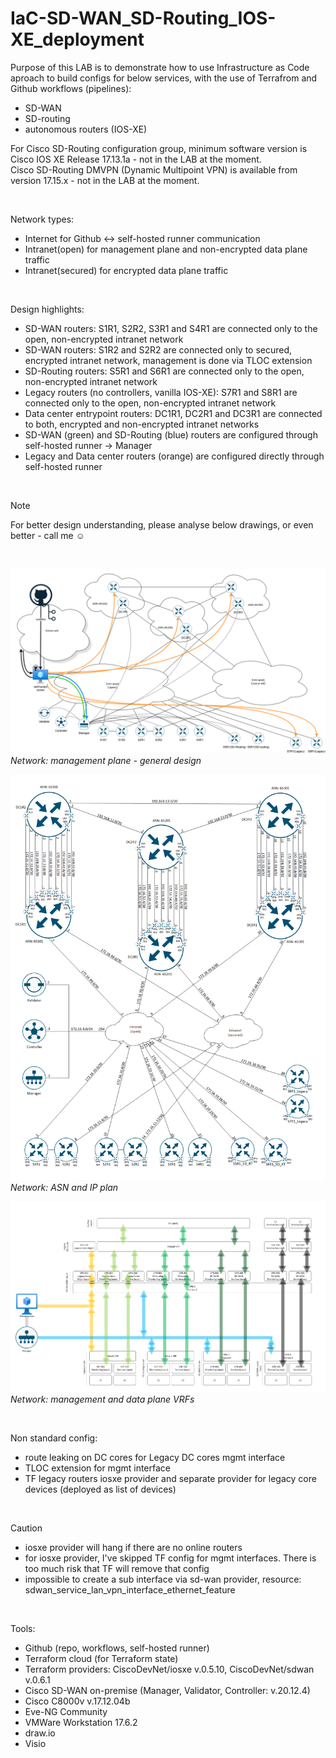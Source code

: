 # IaC-SD-WAN_SD-Routing_IOS-XE_deployment
Purpose of this LAB is to demonstrate how to use Infrastructure as Code aproach to build configs for below services, with the use of Terrafrom and Github workflows (pipelines):
- SD-WAN
- SD-routing
- autonomous routers (IOS-XE)  

For Cisco SD-Routing configuration group, minimum software version is Cisco IOS XE Release 17.13.1a - not in the LAB at the moment.  
Cisco SD-Routing DMVPN (Dynamic Multipoint VPN) is available from version 17.15.x - not in the LAB at the moment.  

<br/>

Network types:
- Internet for Github <-> self-hosted runner communication
- Intranet(open) for management plane and non-encrypted data plane traffic
- Intranet(secured) for encrypted data plane traffic  

<br/>

Design highlights:
- SD-WAN routers: S1R1, S2R2, S3R1 and S4R1 are connected only to the open, non-encrypted intranet network
- SD-WAN routers: S1R2 and S2R2 are connected only to secured, encrypted intranet network, management is done via TLOC extension
- SD-Routing routers: S5R1 and S6R1 are connected only to the open, non-encrypted intranet network
- Legacy routers (no controllers, vanilla IOS-XE): S7R1 and S8R1 are connected only to the open, non-encrypted intranet network
- Data center entrypoint routers: DC1R1, DC2R1 and DC3R1 are connected to both, encrypted and non-encrypted intranet networks
- SD-WAN (green) and SD-Routing (blue) routers are configured through self-hosted runner -> Manager
- Legacy and Data center routers (orange) are configured directly through self-hosted runner

<br/>

> [!NOTE]
> For better design understanding, please analyse below drawings, or even better - call me :relaxed:

<br/>

![alt text](drawings/lab_v14.png)  
*Network: management plane - general design*

![alt text](drawings/lab_design_ip_v09.png)  
*Network: ASN and IP plan*

![alt text](drawings/lab_design_vrf_v05.png)  
*Network: management and data plane VRFs*

<br/>

Non standard config:
- route leaking on DC cores for Legacy DC cores mgmt interface
- TLOC extension for mgmt interface
- TF legacy routers iosxe provider and separate provider for legacy core devices (deployed as list of devices)

<br/>

> [!CAUTION]
> - iosxe provider will hang if there are no online routers
> - for iosxe provider, I've skipped TF config for mgmt interfaces. There is too much risk that TF will remove that config
> - impossible to create a sub interface via sd-wan provider, resource: sdwan_service_lan_vpn_interface_ethernet_feature

<!--- 
![screenshot](drawings/lab_v01.png)
-->
<br/>

Tools:
- Github (repo, workflows, self-hosted runner)
- Terraform cloud (for Terraform state)
- Terraform providers: CiscoDevNet/iosxe v.0.5.10, CiscoDevNet/sdwan v.0.6.1
- Cisco SD-WAN on-premise (Manager, Validator, Controller: v.20.12.4)
- Cisco C8000v v.17.12.04b
- Eve-NG Community
- VMWare Workstation 17.6.2
- draw.io
- Visio
